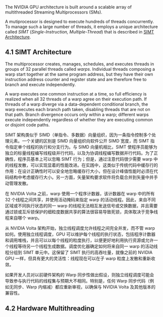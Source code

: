 The NVIDIA GPU architecture is built around a scalable array of multithreaded Streaming Multiprocessors (SMs). 

A mutiprocessor is designed to execute hundreds of threads concurrently. To manage such a large number of threads, it employs a unique architecture called _SIMT_ (_Single-Instruction, Multiple-Thread_) that is described in [SIMT Architecture](https://docs.nvidia.com/cuda/cuda-c-programming-guide/#simt-architecture).

## 4.1 SIMT Architecture
The multiprocessor creates, manages, schedules, and executes threads in groups of 32 parallel threads called _warps_. Individual threads composing a warp start together at the same program address, but they have their own instruction address counter and register state and are therefore free to branch and execute independently.

A warp executes one common instruction at a time, so full efficiency is realized when all 32 threads of a warp agree on their execution path. If threads of a warp diverge via a data-dependent conditional branch, the warp executes each branch path taken, disabling threads that are not on that path. Branch divergence occurs only within a warp; different warps execute independently regardless of whether they are executing common or disjoint code paths.

SIMT 架构类似于 SIMD（单指令、多数据）向量组织，因为一条指令控制多个处理元素。一个关键的区别是 SIMD 向量组织向软件公开 SIMD 宽度，而 SIMT 指令指定单个线程的执行和分支行为。与 SIMD 向量机相比，SIMT 使程序员能够为独立的标量线程编写线程级并行代码，以及为协调线程编写数据并行代码。为了正确性，程序员基本上可以忽略 SIMT 行为；但是，通过注意代码很少需要 warp 中的线程发散，可以实现显着的性能改进。在实践中，这类似于传统代码中缓存行的作用：在设计正确性时可以安全地忽略缓存行大小，但在设计峰值性能时必须在代码结构中考虑缓存行大小。另一方面，矢量架构要求软件将负载合并到矢量中并手动管理发散。

在 NVIDIA Volta 之前，warp 使用一个程序计数器，该计数器在 warp 中的所有 32 个线程之间共享，并使用活动掩码来指定 warp 的活动线程。因此，来自不同区域或不同执行状态的同一 warp 的线程无法相互发送信号或交换数据，并且需要通过锁或互斥锁保护的细粒度数据共享的算法很容易导致死锁，具体取决于竞争线程来自哪个 warp。

从 NVIDIA Volta 架构开始，独立线程调度允许线程之间完全并发，而不管 warp 如何。使用独立线程调度，GPU 可以维护每个线程的执行状态，包括程序计数器和调用堆栈，并且可以以每个线程的粒度执行，以便更好地利用执行资源或允许一个线程等待另一个线程生成数据。调度优化器确定如何将来自同一 warp 的活动线程分组到 SIMT 单元中。这保留了 SIMT 执行的高吞吐量，就像之前的 NVIDIA GPU 一样，但具有更大的灵活性：线程现在可以在子 warp 粒度上发散和重新收敛。

如果开发人员对以前硬件架构的 Warp 同步性做出假设，则独立线程调度可能会导致参与执行代码的线程集与预期大不相同。特别是，任何 Warp 同步代码（例如无同步、Warp 内缩减）都应重新审视，以确保与 NVIDIA Volta 及其他版本的兼容性。

## 4.2 Hardware Multithreading
